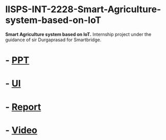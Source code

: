 ﻿# llSPS-INT-2228-Smart-Agriculture-system-based-on-IoT
**Smart Agriculture system based on IoT.**
Internship project under the guidance of sir Durgaprasad for Smartbridge.

# - [PPT](https://jia666-my.sharepoint.com/:p:/g/personal/sjta7net8_xkx_me/EZHweBVxTd1Ng9j37ndKSVIBJvLgFDaFVOah6t1nFPnvdg?e=plGRiC)
# - [UI]([https://smartinternz-omkar.mybluemix.net/ui](https://smartinternz-omkar.mybluemix.net/ui))
# - [Report]([https://github.com/SmartPracticeschool/llSPS-INT-2228-Smart-Agriculture-system-based-on-IoT/blob/master/Project%20report.pdf](https://github.com/SmartPracticeschool/llSPS-INT-2228-Smart-Agriculture-system-based-on-IoT/blob/master/Project%20report.pdf))
# - [Video]()

